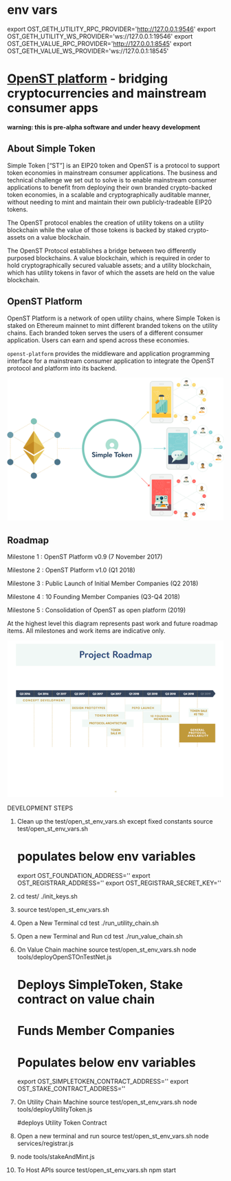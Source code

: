 # env vars
export OST_GETH_UTILITY_RPC_PROVIDER='http://127.0.0.1:9546'
export OST_GETH_UTILITY_WS_PROVIDER='ws://127.0.0.1:19546'
export OST_GETH_VALUE_RPC_PROVIDER='http://127.0.0.1:8545'
export OST_GETH_VALUE_WS_PROVIDER='ws://127.0.0.1:18545'

# [OpenST platform](https://simpletoken.org) - bridging cryptocurrencies and mainstream consumer apps

**warning: this is pre-alpha software and under heavy development**

## About Simple Token

Simple Token [“ST”] is an EIP20 token and OpenST is a protocol to support token economies in mainstream consumer applications. The business and technical challenge we set out to solve is to enable mainstream consumer applications to benefit from deploying their own branded crypto-backed token economies, in a scalable and cryptographically auditable manner, without needing to mint and maintain their own publicly-tradeable EIP20 tokens.

The OpenST protocol enables the creation of utility tokens on a utility blockchain while the value of those tokens is backed by staked crypto-assets on a value blockchain.

The OpenST Protocol establishes a bridge between two differently purposed blockchains.  A value blockchain, which is required in order to hold cryptographically secured valuable assets; and a utility blockchain, which has utility tokens in favor of which the assets are held on the value blockchain.

## OpenST Platform

OpenST Platform is a network of open utility chains, where Simple Token is staked on Ethereum mainnet to mint different branded tokens on the utility chains.  Each branded token serves the users of a different consumer application.  Users can earn and spend across these economies.

`openst-platform` provides the middleware and application programming interface for a mainstream consumer application to integrate the OpenST protocol and platform into its backend.

![](docs/platform-illustration.png)

## Roadmap

Milestone 1 : OpenST Platform v0.9 (7 November 2017)

Milestone 2 : OpenST Platform v1.0 (Q1 2018)

Milestone 3 : Public Launch of Initial Member Companies (Q2 2018)

Milestone 4 : 10 Founding Member Companies (Q3-Q4 2018)

Milestone 5 : Consolidation of OpenST as open platform (2019)

At the highest level this diagram represents past work and future roadmap items.  All milestones and work items are indicative only.

![](docs/roadmap.png)

DEVELOPMENT STEPS

1) Clean up the test/open_st_env_vars.sh except fixed constants
    source test/open_st_env_vars.sh
    # populates below env variables

    export OST_FOUNDATION_ADDRESS=''
    export OST_REGISTRAR_ADDRESS=''
    export OST_REGISTRAR_SECRET_KEY=''

2) cd test/
   ./init_keys.sh

3) source test/open_st_env_vars.sh

4) Open a New Terminal
    cd test
    ./run_utility_chain.sh

5) Open a new Terminal and Run
    cd test
    ./run_value_chain.sh

6) On Value Chain machine
    source test/open_st_env_vars.sh
    node tools/deployOpenSTOnTestNet.js

    # Deploys SimpleToken, Stake contract on value chain
    # Funds Member Companies
    # Populates below env variables
    export OST_SIMPLETOKEN_CONTRACT_ADDRESS=''
    export OST_STAKE_CONTRACT_ADDRESS=''

7) On Utility Chain Machine
    source test/open_st_env_vars.sh
    node tools/deployUtilityToken.js

    #deploys Utility Token Contract

8) Open a new terminal and run
    source test/open_st_env_vars.sh
    node services/registrar.js

9) node tools/stakeAndMint.js

10) To Host APIs
    source test/open_st_env_vars.sh
    npm start
